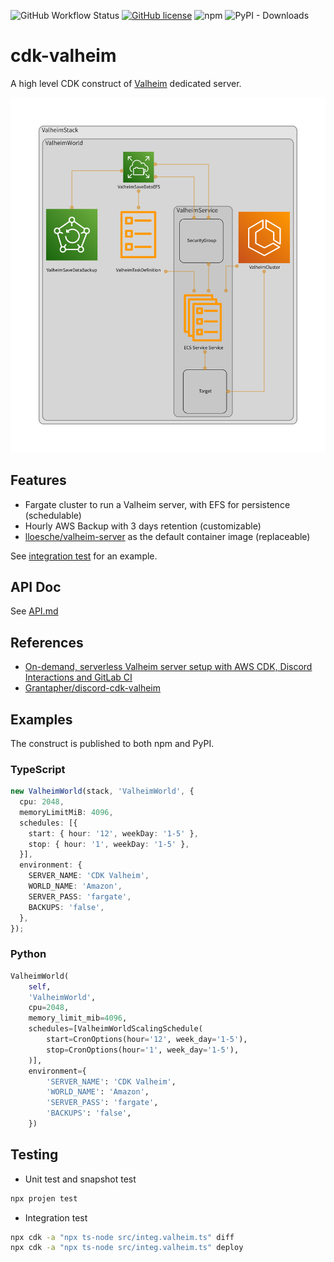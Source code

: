 ![GitHub Workflow Status](https://img.shields.io/github/actions/workflow/status/gotodeploy/cdk-valheim/build.yml?branch=main) [![GitHub license](https://img.shields.io/github/license/gotodeploy/cdk-valheim)](https://github.com/gotodeploy/cdk-valheim/blob/main/LICENSE) ![npm](https://img.shields.io/npm/dw/cdk-valheim?label=npm) ![PyPI - Downloads](https://img.shields.io/pypi/dw/cdk-valheim?label=PyPI)
# cdk-valheim

A high level CDK construct of [Valheim](https://www.valheimgame.com/) dedicated server.

![](assets/images/diagram.png)

## Features

- Fargate cluster to run a Valheim server, with EFS for persistence (schedulable)
- Hourly AWS Backup with 3 days retention (customizable)
- [lloesche/valheim-server](https://github.com/lloesche/valheim-server-docker) as the default container image (replaceable)

See [integration test](src/integ.valheim.ts) for an example.

## API Doc

See [API.md](API.md)

## References

- [On-demand, serverless Valheim server setup with AWS CDK, Discord Interactions and GitLab CI](https://briancaffey.github.io/2021/03/18/on-demand-dedicated-serverless-valheim-server-with-cdk-discrod-interactions/)
- [Grantapher/discord-cdk-valheim](https://github.com/Grantapher/discord-cdk-valheim)

## Examples

The construct is published to both npm and PyPI.

### TypeScript

```ts
new ValheimWorld(stack, 'ValheimWorld', {
  cpu: 2048,
  memoryLimitMiB: 4096,
  schedules: [{
    start: { hour: '12', weekDay: '1-5' },
    stop: { hour: '1', weekDay: '1-5' },
  }],
  environment: {
    SERVER_NAME: 'CDK Valheim',
    WORLD_NAME: 'Amazon',
    SERVER_PASS: 'fargate',
    BACKUPS: 'false',
  },
});
```

### Python

```python
ValheimWorld(
    self, 
    'ValheimWorld',   
    cpu=2048,
    memory_limit_mib=4096,
    schedules=[ValheimWorldScalingSchedule(
        start=CronOptions(hour='12', week_day='1-5'),
        stop=CronOptions(hour='1', week_day='1-5'),
    )],
    environment={
        'SERVER_NAME': 'CDK Valheim',
        'WORLD_NAME': 'Amazon',
        'SERVER_PASS': 'fargate',
        'BACKUPS': 'false',
    })
```

## Testing

* Unit test and snapshot test

```sh
npx projen test
```

* Integration test

```sh
npx cdk -a "npx ts-node src/integ.valheim.ts" diff
npx cdk -a "npx ts-node src/integ.valheim.ts" deploy
```
